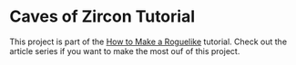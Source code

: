 # Caves of Zircon Tutorial

This project is part of the [How to Make a Roguelike](https://hexworks.org/posts/tutorials/2018/11/04/how-to-make-a-roguelike.html)
tutorial. Check out the article series if you want to make the most ouf of this project.
